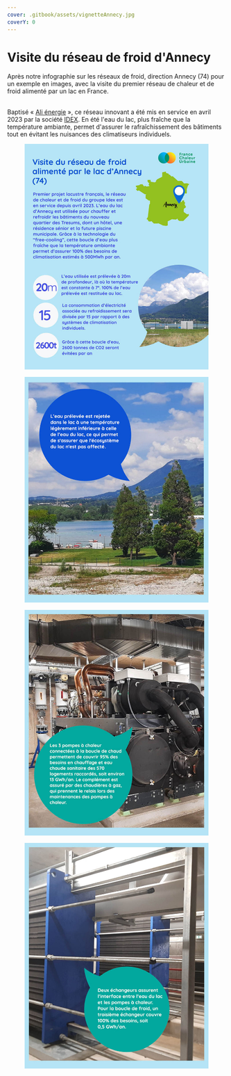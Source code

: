 ```yaml
---
cover: .gitbook/assets/vignetteAnnecy.jpg
coverY: 0
---
```


# Visite du réseau de froid d'Annecy

Après notre infographie sur les réseaux de froid, direction Annecy (74) pour un exemple en images, avec la visite du premier réseau de chaleur et de froid alimenté par un lac en France.

\
Baptisé « [Ali énergie](https://boucle-eau-tresums.idex.fr/web/p) », ce réseau innovant a été mis en service en avril 2023 par la société [IDEX](https://www.idex.fr/). En été l'eau du lac, plus fraîche que la température ambiante, permet d'assurer le rafraîchissement des bâtiments tout en évitant les nuisances des climatiseurs individuels.

<div>

<figure><img src=".gitbook/assets/annecy (1).jpg" alt=""><figcaption></figcaption></figure>

 

<figure><img src=".gitbook/assets/annecy2 (1).jpg" alt=""><figcaption></figcaption></figure>

 

<figure><img src=".gitbook/assets/annecy3.jpg" alt=""><figcaption></figcaption></figure>

 

<figure><img src=".gitbook/assets/annecy4.jpg" alt=""><figcaption></figcaption></figure>

</div>

